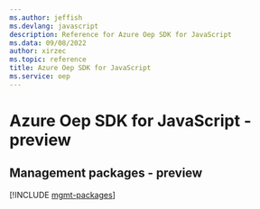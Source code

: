 ```yaml
---
ms.author: jeffish
ms.devlang: javascript
description: Reference for Azure Oep SDK for JavaScript
ms.data: 09/08/2022
author: xirzec
ms.topic: reference
title: Azure Oep SDK for JavaScript
ms.service: oep
---
```

# Azure Oep SDK for JavaScript - preview

## Management packages - preview
[!INCLUDE [mgmt-packages](oep-mgmt-index.md)]